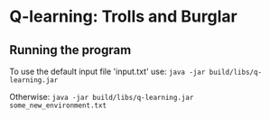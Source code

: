 # Q-learning: Trolls and Burglar


## Running the program
To use the default input file 'input.txt' use:
`java -jar build/libs/q-learning.jar`

Otherwise:
`java -jar build/libs/q-learning.jar some_new_environment.txt`
